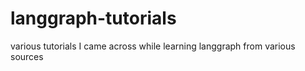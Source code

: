 # langgraph-tutorials
various tutorials I came across while learning langgraph from various sources

